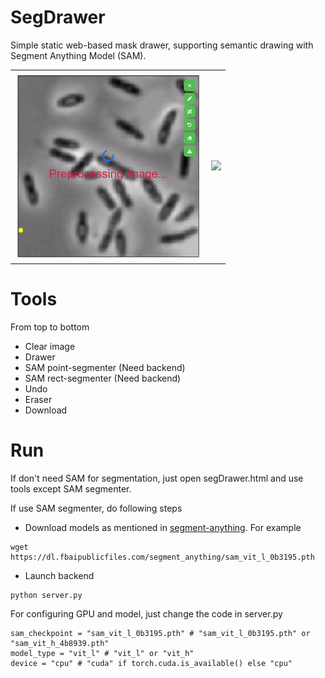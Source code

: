 # SegDrawer
Simple static web-based mask drawer, supporting semantic drawing with Segment Anything Model (SAM).

<table>
  <tr>
    <td align="center">
      <img src="demo.gif" width="300" />
    </td>
    <td align="center">
      <img src="demo1.gif" width="300" />
    </td>
  </tr>
</table>

# Tools

From top to bottom
- Clear image
- Drawer
- SAM point-segmenter (Need backend)
- SAM rect-segmenter (Need backend)
- Undo
- Eraser
- Download

# Run

If don't need SAM for segmentation, just open segDrawer.html and use tools except SAM segmenter.

If use SAM segmenter, do following steps
- Download models as mentioned in [segment-anything](https://github.com/facebookresearch/segment-anything).
For example
```
wget https://dl.fbaipublicfiles.com/segment_anything/sam_vit_l_0b3195.pth
```
- Launch backend
```
python server.py
```

For configuring GPU and model, just change the code in server.py
```
sam_checkpoint = "sam_vit_l_0b3195.pth" # "sam_vit_l_0b3195.pth" or "sam_vit_h_4b8939.pth"
model_type = "vit_l" # "vit_l" or "vit_h"
device = "cpu" # "cuda" if torch.cuda.is_available() else "cpu"
```
